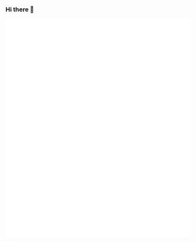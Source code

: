 ### Hi there 👋

<!--
**Raph3001/Raph3001** is a ✨ _special_ ✨ repository because its `README.md` (this file) appears on your GitHub profile.

Here are some ideas to get you started:

- 🔭 I’m currently working on ...
- 🌱 I’m currently learning ...
- 👯 I’m looking to collaborate on ...
- 🤔 I’m looking for help with ...
- 💬 Ask me about ...
- 📫 How to reach me: ...
- 😄 Pronouns: ...
- ⚡ Fun fact: ...
-->
![](https://raw.githubusercontent.com/raph3001/github-stats-fork/master/generated/overview.svg#gh-dark-mode-only)
![](https://raw.githubusercontent.com/raph3001/github-stats-fork/master/generated/languages.svg#gh-dark-mode-only)
